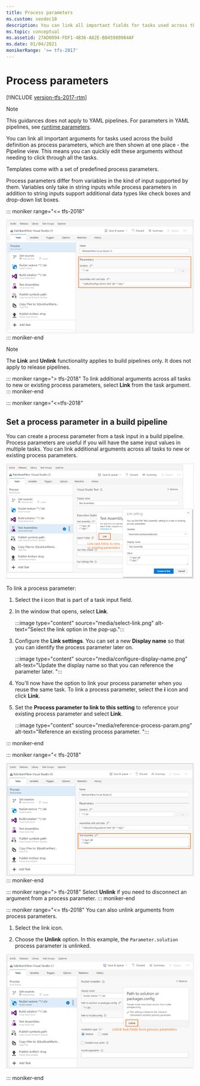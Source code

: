 ```yaml
---
title: Process parameters
ms.custom: seodec18
description: You can link all important fields for tasks used across the build definition as process parameters
ms.topic: conceptual
ms.assetid: 27AD0094-FDF1-4B36-A82E-B845980984AF
ms.date: 01/04/2021
monikerRange: '>= tfs-2017'
---
```


# Process parameters

[!INCLUDE [version-tfs-2017-rtm](../includes/version-tfs-2017-rtm.md)]

> [!NOTE]
> This guidances does not apply to YAML pipelines. For parameters in YAML pipelines, see [runtime parameters](runtime-parameters.md).
> 

You can link all important arguments for tasks used across the build definition as process parameters, which are then shown at one place - the Pipeline view.
This means you can quickly edit these arguments without needing to click through all the tasks.

Templates come with a set of predefined process parameters.

Process parameters differ from variables in the kind of input supported by them. Variables only take in string inputs while process parameters in addition to string inputs support additional data types like check boxes and drop-down list boxes.

::: moniker range="<= tfs-2018"

![Predefined process parameters.](media/2017-user-experience/process-parameters-view-1.png)
::: moniker-end

> [!NOTE]
> 
> The **Link** and **Unlink** functionality applies to build pipelines only. It does not apply to release pipelines.

::: moniker range="> tfs-2018"
To link additional arguments across all tasks to new or existing process parameters, select **Link** from the task argument.
::: moniker-end

::: moniker range="<=tfs-2018"

## Set a process parameter in a build pipeline

You can create a process parameter from a task input in a build pipeline. Process parameters are useful if you will have the same input values in multiple tasks. 
You can link additional arguments across all tasks to new or existing process parameters.

![Schematic showing tasks](media/2017-user-experience/tasks-linking.png)

To link a process parameter:

1. Select the **i** icon that is part of a task input field.

1. In the window that opens, select **Link**.

    :::image type="content" source="media/select-link.png" alt-text="Select the link option in the pop-up.":::

1. Configure the **Link settings**. You can set a new **Display name** so that you can identify the process parameter later on. 

    :::image type="content" source="media/configure-display-name.png" alt-text="Update the display name so that you can reference the parameter later. ":::

1. You'll now have the option to link your process parameter when you reuse the same task. To link a process parameter, select the **i** icon and click **Link**. 

1. Set the **Process parameter to link to this setting** to reference your existing process parameter and select **Link**.

    :::image type="content" source="media/reference-process-param.png" alt-text="Reference an existing process parameter. ":::

::: moniker-end

::: moniker range="< tfs-2018"

![Link additional arguments.](media/2017-user-experience/process-parameters-view-2.png)
::: moniker-end

::: moniker range="> tfs-2018"
Select **Unlink** if you need to disconnect an argument from a process parameter.
::: moniker-end

::: moniker range="<= tfs-2018"
You can also unlink arguments from process parameters.

1. Select the link icon. 

1. Choose the **Unlink** option. In this example, the `Parameter.solution` process parameter is unlinked. 
 
![Unlink arguments.](media/2017-user-experience/tasks-unlinking.png)

::: moniker-end




